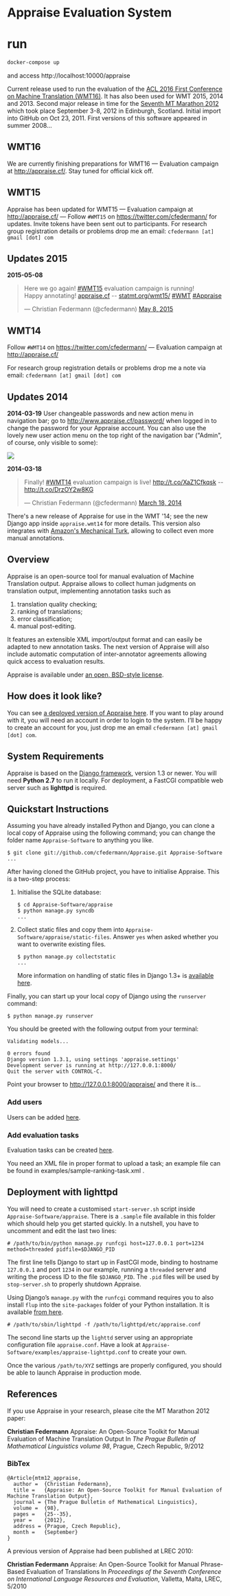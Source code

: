 <h1 id="appraise_evaluation_system">Appraise Evaluation System</h1>

# run
```bash
docker-compose up
```
and access http://localhost:10000/appraise

<p>Current release used to run the evaluation of the <a href="http://www.statmt.org/wmt16/">ACL 2016 First Conference on Machine Translation (WMT16)</a>. It has also been used for WMT 2015, 2014 and 2013. Second major release in time for the <a href="http://www.statmt.org/mtm12/">Seventh MT Marathon 2012</a> which took place September 3-8, 2012 in Edinburgh, Scotland. Initial import into GitHub on Oct 23, 2011. First versions of this software appeared in summer 2008...</p>

<h2 id="wmt15">WMT16</h2>

<p>We are currently finishing preparations for WMT16 &mdash; Evaluation campaign at <a href="http://www.appraise.cf/">http://appraise.cf/</a>. Stay tuned for official kick off.</p>

<h2 id="wmt15">WMT15</h2>

<p>Appraise has been updated for WMT15 &mdash; Evaluation campaign at <a href="http://www.appraise.cf/">http://appraise.cf/</a> &mdash; Follow <code>#WMT15</code> on <a href="https://twitter.com/cfedermann/">https://twitter.com/cfedermann/</a> for updates. Invite tokens have been sent out to participants. For research group registration details or problems drop me an email: <code>cfedermann [at] gmail [dot] com</code></p>

<h2 id="updates2015">Updates 2015</h2>

<p><strong>2015-05-08</strong><blockquote class="twitter-tweet" lang="en"><p>Here we go again! <a href="https://twitter.com/search?q=%23WMT15&amp;src=hash">#WMT15</a> evaluation campaign is running!<br/> Happy annotating! <a href="http://t.co/an6M1WElar">appraise.cf</a> -- <a href="http://t.co/tuIEbUAIdS">statmt.org/wmt15/</a> <a href="https://twitter.com/search?q=%23WMT&amp;src=hash">#WMT</a> <a href="https://twitter.com/search?q=%23Appraise&amp;src=hash">#Appraise</a></p>&mdash; Christian Federmann (@cfedermann) <a href="https://twitter.com/cfedermann/status/596581479422922754">May 8, 2015</a></blockquote> <script async src="//platform.twitter.com/widgets.js" charset="utf-8"></script></p>

<h2 id="wmt14">WMT14</h2>

<p>Follow <code>#WMT14</code> on <a href="https://twitter.com/cfedermann/">https://twitter.com/cfedermann/</a> &mdash; Evaluation campaign at <a href="http://www.appraise.cf/">http://appraise.cf/</a></p>

<p>For research group registration details or problems drop me a note via email: <code>cfedermann [at] gmail [dot] com</code></p>

<h2 id="updates2014">Updates 2014</h2>

<p><strong>2014-03-19</strong> User changeable passwords and new action menu in navigation bar; go to <a href="http://www.appraise.cf/password/">http://www.appraise.cf/password/</a> when logged in to change the password for your Appraise account. You can also use the lovely new user action menu on the top right of the navigation bar ("Admin", of course, only visible to some):</p>

<p><img src="https://github.com/cfedermann/Appraise/raw/master/images/Appraise-User-Menu-Navbar.png" /></p>

<p><strong>2014-03-18</strong><blockquote class="twitter-tweet" lang="en"><p>Finally! <a href="https://twitter.com/search?q=%23WMT14&amp;src=hash">#WMT14</a> evaluation campaign is live! <a href="http://t.co/XaZ1Cfkqsk">http://t.co/XaZ1Cfkqsk</a> -- <a href="http://t.co/DrzOY2w8KG">http://t.co/DrzOY2w8KG</a></p>&mdash; Christian Federmann (@cfedermann) <a href="https://twitter.com/cfedermann/statuses/446001314485399552">March 18, 2014</a></blockquote> <script async src="//platform.twitter.com/widgets.js" charset="utf-8"></script></p>

<p>There's a new release of Appraise for use in the WMT '14; see the new Django app inside <code>appraise.wmt14</code> for more details.  This version also integrates with <a href="http://www.mturk.com/">Amazon's Mechanical Turk</a>, allowing to collect even more manual annotations.</p>

<h2 id="overview">Overview</h2>

<p>Appraise is an open-source tool for manual evaluation of Machine Translation output. Appraise allows to collect human judgments on translation output, implementing annotation tasks such as</p>

<ol>
<li>translation quality checking;</li>
<li>ranking of translations;</li>
<li>error classification;</li>
<li>manual post-editing.</li>
</ol>

<p>It features an extensible XML import/output format and can easily be adapted to new annotation tasks. The next version of Appraise will also include automatic computation of inter-annotator agreements allowing quick access to evaluation results.</p>

<p>Appraise is available under <a href="https://raw.github.com/cfedermann/Appraise/master/appraise/LICENSE">an open, BSD-style license</a>.</p>

<h2 id="how_does_it_look_like">How does it look like?</h2>

<p>You can see <a href="http://www.appraise.cf/">a deployed version of Appraise here</a>. If you want to play around with it, you will need an account in order to login to the system. I&#8217;ll be happy to create an account for you, just drop me an email <code>cfedermann [at] gmail [dot] com</code>.</p>

<h2 id="system_requirements">System Requirements</h2>

<p>Appraise is based on the <a href="http://www.djangoproject.com/">Django framework</a>, version 1.3 or newer. You will need <strong>Python 2.7</strong> to run it locally. For deployment, a FastCGI compatible web server such as <strong>lighttpd</strong> is required.</p>

<h2 id="quickstart_instructions">Quickstart Instructions</h2>

<p>Assuming you have already installed Python and Django, you can clone a local copy of Appraise using the following command; you can change the folder name <code>Appraise-Software</code> to anything you like.</p>

<pre><code>$ git clone git://github.com/cfedermann/Appraise.git Appraise-Software
...
</code></pre>

<p>After having cloned the GitHub project, you have to initialise Appraise. This is a two-step process:</p>

<ol>
<li><p>Initialise the SQLite database:</p>

<pre><code>$ cd Appraise-Software/appraise
$ python manage.py syncdb
...
</code></pre></li>
<li><p>Collect static files and copy them into <code>Appraise-Software/appraise/static-files</code>. Answer <code>yes</code> when asked whether you want to overwrite existing files.</p>

<pre><code>$ python manage.py collectstatic
...
</code></pre>

<p>More information on handling of static files in Django 1.3+ is <a href="https://docs.djangoproject.com/en/1.4/howto/static-files/">available here</a>.</p></li>
</ol>

<p>Finally, you can start up your local copy of Django using the <code>runserver</code> command:</p>

<pre><code>$ python manage.py runserver
</code></pre>

<p>You should be greeted with the following output from your terminal:</p>

<pre><code>Validating models...

0 errors found
Django version 1.3.1, using settings 'appraise.settings'
Development server is running at http://127.0.0.1:8000/
Quit the server with CONTROL-C.
</code></pre>

<p>Point your browser to <a href="http://127.0.0.1:8000/appraise/">http://127.0.0.1:8000/appraise/</a> and there it is&#8230;</p>

<h3 id="add_users">Add users</h3>

<p>Users can be added <a href="http://127.0.0.1:8000/appraise/admin/auth/user/add/">here</a>.</p>

<h3 id="add_evaluation_tasks">Add evaluation tasks</h3>

<p>Evaluation tasks can be created
<a href="http://127.0.0.1:8000/appraise/admin/evaluation/evaluationtask/add/">here</a>.</p>

<p>You need an XML file in proper format to upload a task; an example file can be found in
examples/sample-ranking-task.xml .</p>

<h2 id="deployment_with_lighttpd">Deployment with lighttpd</h2>

<p>You will need to create a customised <code>start-server.sh</code> script inside <code>Appraise-Software/appraise</code>. There is a <code>.sample</code> file available in this folder which should help you get started quickly. In a nutshell, you have to uncomment and edit the last two lines:</p>

<pre><code># /path/to/bin/python manage.py runfcgi host=127.0.0.1 port=1234 method=threaded pidfile=$DJANGO_PID
</code></pre>

<p>The first line tells Django to start up in FastCGI mode, binding to hostname <code>127.0.0.1</code> and port <code>1234</code> in our example, running a <code>threaded</code> server and writing the process ID to the file <code>$DJANGO_PID</code>. The <code>.pid</code> files will be used by <code>stop-server.sh</code> to properly shutdown Appraise.</p>

<p>Using Django&#8217;s <code>manage.py</code> with the <code>runfcgi</code> command requires you to also install <code>flup</code> into the <code>site-packages</code> folder of your Python installation. It is available <a href="http://pypi.python.org/pypi/flup/1.0.3.dev-20110405">from here</a>.</p>

<pre><code># /path/to/sbin/lighttpd -f /path/to/lighttpd/etc/appraise.conf
</code></pre>

<p>The second line starts up the <code>lighttd</code> server using an appropriate configuration file <code>appraise.conf</code>. Have a look at <code>Appraise-Software/examples/appraise-lighttpd.conf</code> to create your own.</p>

<p>Once the various <code>/path/to/XYZ</code> settings are properly configured, you should be able to launch Appraise in production mode.</p>

<h2 id="references">References</h2>

<p>If you use Appraise in your research, please cite the MT Marathon 2012 paper:</p>

<p><strong>Christian Federmann</strong>
Appraise: An Open-Source Toolkit for Manual Evaluation of Machine Translation Output
In <em>The Prague Bulletin of Mathematical Linguistics volume 98</em>, Prague, Czech Republic, 9/2012</p>

<h3 id="bibtex">BibTex</h3>

<pre><code>@Article{mtm12_appraise,
  author =  {Christian Federmann},
  title =   {Appraise: An Open-Source Toolkit for Manual Evaluation of Machine Translation Output},
  journal = {The Prague Bulletin of Mathematical Linguistics},
  volume =  {98},
  pages =   {25--35},
  year =    {2012},
  address = {Prague, Czech Republic},
  month =   {September}
}
</code></pre>

<p>A previous version of Appraise had been published at LREC 2010:</p>

<p><strong>Christian Federmann</strong>
Appraise: An Open-Source Toolkit for Manual Phrase-Based Evaluation of Translations
In <em>Proceedings of the Seventh Conference on International Language Resources and Evaluation</em>, Valletta, Malta, LREC, 5/2010</p>
